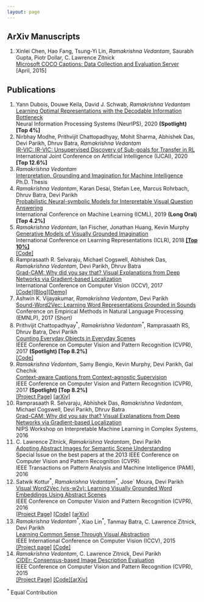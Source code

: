 ```yaml
---
layout: page
---
```


<h2>ArXiv Manuscripts</h2>
<ol>
<li> Xinlei Chen, Hao Fang, Tsung-Yi Lin, <em>Ramakrishna Vedantam</em>, Saurabh Gupta, Piotr Dollar, C. Lawrence Zitnick<br/>
	 <a href="http://arxiv.org/abs/1504.00325">Microsoft COCO Captions: Data Collection and Evaluation Server</a><br/>
	  [April, 2015]
	</li>
</ol>

<h2>Publications</h2>
<ol>
  <li>Yann Dubois, Douwe Keila, David J. Schwab, <em>Ramakrishna Vedantam</em><br/>
	<a href="https://arxiv.org/abs/2009.12789">Learning Optimal Representations with the Decodable Information Bottleneck</a><br/>
	Neural Information Processing Systems (NeurIPS), 2020 <b>(Spotlight)</b> <b> [Top 4%] </b><br/>
	</li>
  <li>Nirbhay Modhe, Prithvijit Chattopadhyay, Mohit Sharma, Abhishek Das, Devi Parikh, Dhruv Batra, <em>Ramakrishna Vedantam</em><br/>
	<a href="https://arxiv.org/abs/1907.10580">IR-VIC: IR-VIC: Unsupervised Discovery of Sub-goals for Transfer in RL</a><br/>
	International Joint Conference on Artificial Intelligence (IJCAI), 2020 <b> [Top 12.6%] </b><br/>
	</li>
	<li><em>Ramakrishna Vedantam</em><br/>
	<a href="https://smartech.gatech.edu/handle/1853/60799">Interpretation, Grounding and Imagination for Machine Intelligence</a><br/>
	Ph.D. Thesis<br/>
	</li>
  <li><em> Ramakrishna Vedantam</em>, Karan Desai, Stefan Lee, Marcus Rohrbach, Dhruv Batra, Devi Parikh<br/>
	<a href="https://arxiv.org/abs/1902.07864">Probabilistic Neural-symbolic Models for Interpretable Visual Question Answering</a><br/>
	International Conference on Machine Learning (ICML), 2019 <b>(Long Oral)</b><b> [Top 4.2%]</b><br/>
	</li>
  <li> <em>Ramakrishna Vedantam</em>, Ian Fischer, Jonathan Huang, Kevin Murphy<br/>
	<a href="https://arxiv.org/abs/1705.10762">Generative Models of Visually Grounded Imagination</a><br/>
	International Conference on Learning Representations (ICLR), 2018 <b><a href="https://chillee.github.io/OpenReviewExplorer/index.html">[Top 10%]</a></b> <br/>
	<a href="https://github.com/google/joint_vae">[Code]</a><br/>
	</li>
	<li> Ramprasaath R. Selvaraju, Michael Cogswell, Abhishek Das, <em>Ramakrishna Vedantam</em>, Devi Parikh, Dhruv Batra<br/>
	<a href="https://arxiv.org/abs/1610.02391">Grad-CAM: Why did you say that? Visual Explanations from Deep Networks via Gradient-based Localization</a><br/>
	International Conference on Computer Vision (ICCV), 2017 <br/>
	<a href="https://github.com/ramprs/grad-cam">[Code]</a><a href="https://ramprs.github.io/2017/01/21/Grad-CAM-Making-Off-the-Shelf-Deep-Models-Transparent-through-Visual-Explanations.html">[Blog]</a><a href="http://gradcam.cloudcv.org/">[Demo]</a>
	</li>
  <li> Ashwin K. Vijayakumar, <em>Ramakrishna Vedantam</em>, Devi Parikh<br/>
	<a href="https://arxiv.org/abs/1703.01720">Sound-Word2Vec: Learning Word Representations Grounded in Sounds</a><br/>
	Conference on Empirical Methods in Natural Language Processing (EMNLP), 2017 (Short)<br/>
	</li>
	<li> Prithvijit Chattopadhyay<sup>*</sup>, <em>Ramakrishna Vedantam<sup>*</sup></em>, Ramprasaath RS, Dhruv Batra, Devi Parikh<br/>
	<a href="http://arxiv.org/abs/1604.03505">Counting Everyday Objects in Everyday Scenes</a><br/>
	IEEE Conference on Computer Vision and Pattern Recognition (CVPR), 2017 <b>(Spotlight)</b><b> [Top 8.2%]</b> <br/>
	<a href="https://github.com/prithv1/cvpr2017_counting">[Code]</a>
	</li>
  <li> <em>Ramakrishna Vedantam</em>, Samy Bengio, Kevin Murphy, Devi Parikh, Gal Chechik<br/>
	<a href="https://arxiv.org/abs/1701.02870">Context-aware Captions from Context-agnostic Supervision</a><br/>
	IEEE Conference on Computer Vision and Pattern Recognition (CVPR), 2017 <b>(Spotlight)</b> <b> [Top 8.2%]</b><br/>
	<a href="https://filebox.ece.vt.edu/~vrama91/context_captions/">[Project Page]</a> <a href="https://arxiv.org/pdf/1701.02870">[arXiv]</a><br/>
	</li>
	<li> Ramprasaath R. Selvaraju, Abhishek Das, <em>Ramakrishna Vedantam</em>, Michael Cogswell, Devi Parikh, Dhruv Batra<br/>
	<a href="https://arxiv.org/abs/1610.02391">Grad-CAM: Why did you say that? Visual Explanations from Deep Networks via Gradient-based Localization</a><br/>
	NIPS Workshop on Interpretable Machine Learning in Complex Systems, 2016 <br/>
	</li>
	<li> C. Lawrence Zitnick, <em>Ramakrishna Vedantam</em>, Devi Parikh<br/>
		<a href="https://filebox.ece.vt.edu/~parikh/Publications/ZitnickVedantamParikh_clipart_PAMI2015.pdf">Adopting Abstract Images for Semantic Scene Understanding</a> <br/>
		Special Issue on the best papers at the 2013 IEEE Conference on Computer Vision and Pattern Recognition (CVPR)<br/>
		IEEE Transactions on Pattern Analysis and Machine Intelligence (PAMI), 2016 
	</li>
	<li> 
	 Satwik Kottur<sup>*</sup>, <em>Ramakrishna Vedantam<sup>*</sup></em>, Jose´ Moura, Devi Parikh <br/>
	 <a href="https://arxiv.org/pdf/1511.07067.pdf">Visual Word2Vec (vis-w2v): Learning Visually Grounded Word Embeddings Using Abstract Scenes</a><br/>
	  IEEE Conference on Computer Vision and Pattern Recognition (CVPR), 2016 <br/>
		<a href="http://satwikkottur.github.io/VisualWord2Vec/">[Project Page]</a> <a href="https://github.com/satwikkottur/VisualWord2Vec">[Code]</a> <a href="https://arxiv.org/abs/1511.07067">[arXiv]</a>
	</li>
	<li> <em> Ramakrishna Vedantam<sup>*</sup></em>, Xiao Lin<sup>*</sup>, Tanmay Batra, C. Lawrence Zitnick, Devi Parikh <br/>
		<a href="https://vision.ece.vt.edu/cs/rvxtld_cs_2015.pdf">Learning Common Sense Through Visual Abstraction</a> <br/>
		IEEE International Conference on Computer Vision (ICCV), 2015 <br/>
		<a href="https://vision.ece.vt.edu/cs">[Project page]</a> <a href="https://vision.ece.vt.edu/cs/#code_data">[Code]</a><br/>
	</li>
	<li> <em> Ramakrishna Vedantam</em>, C. Lawrence Zitnick, Devi Parikh <br/>
		<a href="http://www.cv-foundation.org/openaccess/content_cvpr_2015/papers/Vedantam_CIDEr_Consensus-Based_Image_2015_CVPR_paper.pdf">CIDEr: Consensus-based Image Description Evaluation</a> <br/>
		IEEE Conference on Computer Vision and Pattern Recognition (CVPR), 2015 <br/>
		<a href="http://vrama91.github.io/cider/">[Project Page]</a> <a href="https://github.com/vrama91/cider">[Code]</a><a href="http://arxiv.org/abs/1411.5726">[arXiv]</a><br/>
	</li>
</ol>
<sup>*</sup> Equal Contribution <br/>
